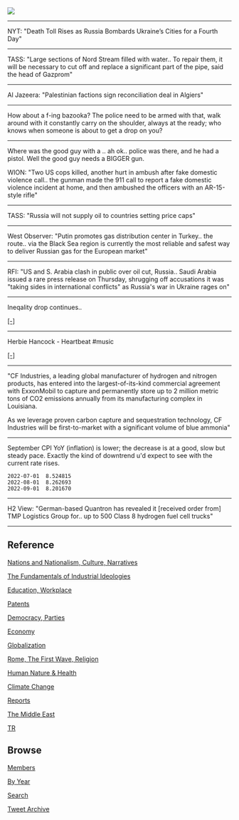 <img src="https://drive.google.com/uc?export=view&id=1B2wf9R7AMH1d7Vw6e2mucLbIQ5NSjir7"/>

---

NYT: "Death Toll Rises as Russia Bombards Ukraine’s Cities for a Fourth Day"

---

TASS: "Large sections of Nord Stream filled with water.. To repair
them, it will be necessary to cut off and replace a significant part
of the pipe, said the head of Gazprom"

---

Al Jazeera: "Palestinian factions sign reconciliation deal in Algiers"

---

How about a f-ing bazooka? The police need to be armed with that, walk
around with it constantly carry on the shoulder, always at the ready;
who knows when someone is about to get a drop on you?

---

Where was the good guy with a .. ah ok.. police was there, and he had
a pistol. Well the good guy needs a BIGGER gun.

WION: "Two US cops killed, another hurt in ambush after fake domestic
violence call.. the gunman made the 911 call to report a fake domestic
violence incident at home, and then ambushed the officers with an
AR-15-style rifle"

---

TASS: "Russia will not supply oil to countries setting price caps"

---

West Observer: "Putin promotes gas distribution center in Turkey.. the
route.. via the Black Sea region is currently the most reliable and
safest way to deliver Russian gas for the European market"

---

RFI: "US and S. Arabia clash in public over oil cut, Russia.. Saudi
Arabia issued a rare press release on Thursday, shrugging off
accusations it was "taking sides in international conflicts" as
Russia's war in Ukraine rages on"

---

Ineqality drop continues..

[[-]](2019/05/stats.html#gini)

---

Herbie Hancock - Heartbeat \#music

[[-]](https://youtu.be/w0ZFniXdmBU)

---

"CF Industries, a leading global manufacturer of hydrogen and nitrogen
products, has entered into the largest-of-its-kind commercial
agreement with ExxonMobil to capture and permanently store up to 2
million metric tons of CO2 emissions annually from its manufacturing
complex in Louisiana.

As we leverage proven carbon capture and sequestration technology, CF
Industries will be first-to-market with a significant volume of blue
ammonia"

---

September CPI YoY (inflation) is lower; the decrease is at a good, slow
but steady pace. Exactly the kind of downtrend u'd expect to see with
the current rate rises.

```
2022-07-01  8.524815
2022-08-01  8.262693
2022-09-01  8.201670
```

---

H2 View: "German-based Quantron has revealed it [received order from]
TMP Logistics Group for.. up to 500 Class 8 hydrogen fuel cell trucks"

---

## Reference

[Nations and Nationalism, Culture, Narratives](2013/02/nations-and-nationalism.html)

[The Fundamentals of Industrial Ideologies](2011/04/fundamentals-of-industrial-ideologies.html)

[Education, Workplace](2017/09/education-workplace.html)

[Patents](2018/09/patents.html)

[Democracy, Parties](2016/11/democracy.html)

[Economy](2018/05/economy.html)

[Globalization](2018/09/globalization.html)

[Rome, The First Wave, Religion](2017/12/rome.html)

[Human Nature & Health](2020/07/human-nature.html)

[Climate Change](2018/12/climate.html)

[Reports](2019/05/reports.html)

[The Middle East](2019/07/middleeast.html)

[TR](../tr)

## Browse

[Members](2022/08/members.html)

[By Year](years.html)

[Search](search.html)

[Tweet Archive](tweets/index.html)


